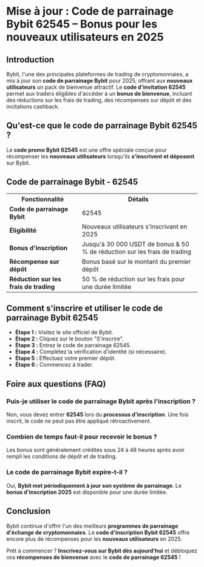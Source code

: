 <h1>Mise à jour : Code de parrainage Bybit 62545 – Bonus pour les nouveaux utilisateurs en 2025</h1>

<h2>Introduction</h2>
<p>Bybit, l'une des principales plateformes de trading de cryptomonnaies, a mis à jour son <strong>code de parrainage Bybit</strong> pour 2025, offrant aux <strong>nouveaux utilisateurs</strong> un pack de bienvenue attractif. Le <strong>code d'invitation 62545</strong> permet aux traders éligibles d'accéder à un <strong>bonus de bienvenue</strong>, incluant des réductions sur les frais de trading, des récompenses sur dépôt et des incitations cashback.</p>
        
<h2>Qu'est-ce que le code de parrainage Bybit 62545 ?</h2>
<p>Le <strong>code promo Bybit 62545</strong> est une offre spéciale conçue pour récompenser les <strong>nouveaux utilisateurs</strong> lorsqu'ils <strong>s'inscrivent et déposent</strong> sur Bybit.</p>
        
<h2>Code de parrainage Bybit - 62545</h2>
<table>
            <tr>
                <th>Fonctionnalité</th>
                <th>Détails</th>
            </tr>
            <tr>
                <td><strong>Code de parrainage Bybit</strong></td>
                <td>62545</td>
            </tr>
            <tr>
                <td><strong>Éligibilité</strong></td>
                <td>Nouveaux utilisateurs s'inscrivant en 2025</td>
            </tr>
            <tr>
                <td><strong>Bonus d'inscription</strong></td>
                <td>Jusqu'à 30 000 USDT de bonus & 50 % de réduction sur les frais de trading</td>
            </tr>
            <tr>
                <td><strong>Récompense sur dépôt</strong></td>
                <td>Bonus basé sur le montant du premier dépôt</td>
            </tr>
            <tr>
                <td><strong>Réduction sur les frais de trading</strong></td>
                <td>50 % de réduction sur les frais pour une durée limitée</td>
            </tr>
  </table>
        
<h2>Comment s'inscrire et utiliser le code de parrainage Bybit 62545</h2>
        <ul>
            <li><strong>Étape 1 :</strong> Visitez le site officiel de Bybit.</li>
            <li><strong>Étape 2 :</strong> Cliquez sur le bouton "S'inscrire".</li>
            <li><strong>Étape 3 :</strong> Entrez le code de parrainage 62545.</li>
            <li><strong>Étape 4 :</strong> Complétez la vérification d'identité (si nécessaire).</li>
            <li><strong>Étape 5 :</strong> Effectuez votre premier dépôt.</li>
            <li><strong>Étape 6 :</strong> Commencez à trader.</li>
        </ul>
        
  <h2>Foire aux questions (FAQ)</h2>
  <h3>Puis-je utiliser le code de parrainage Bybit après l'inscription ?</h3>
  <p>Non, vous devez entrer <strong>62545</strong> lors du <strong>processus d'inscription</strong>. Une fois inscrit, le code ne peut pas être appliqué rétroactivement.</p>
        
  <h3>Combien de temps faut-il pour recevoir le bonus ?</h3>
  <p>Les bonus sont généralement crédités sous 24 à 48 heures après avoir rempli les conditions de dépôt et de trading.</p>
        
  <h3>Le code de parrainage Bybit expire-t-il ?</h3>
  <p>Oui, <strong>Bybit met périodiquement à jour son système de parrainage</strong>. Le <strong>bonus d'inscription 2025</strong> est disponible pour une durée limitée.</p>
        
  <h2>Conclusion</h2>
  <p>Bybit continue d'offrir l'un des meilleurs <strong>programmes de parrainage d'échange de cryptomonnaies</strong>. Le <strong>code d'inscription Bybit 62545</strong> offre encore plus de récompenses pour les <strong>nouveaux utilisateurs</strong> en 2025.</p>
  <p>Prêt à commencer ? <strong>Inscrivez-vous sur Bybit dès aujourd'hui</strong> et débloquez vos <strong>récompenses de bienvenue</strong> avec le <strong>code de parrainage 62545</strong> !</p>
    </div>
</body>
</html>
